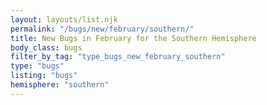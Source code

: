 ```yaml
---
layout: layouts/list.njk
permalink: "/bugs/new/february/southern/"
title: New Bugs in February for the Southern Hemisphere
body_class: bugs
filter_by_tag: "type_bugs_new_february_southern"
type: "bugs"
listing: "bugs"
hemisphere: "southern"
---
```

